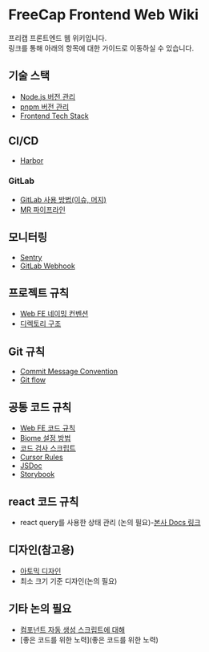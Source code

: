 # FreeCap Frontend Web Wiki
프리캡 프론트엔드 웹 위키입니다.  
링크를 통해 아래의 항목에 대한 가이드로 이동하실 수 있습니다.



## 기술 스택
+ [Node.js 버전 관리](nvm.md)
+ [pnpm 버전 관리](Corepack.md)
+ [Frontend Tech Stack](Frontend-Tech-Stack.md)

## CI/CD
+ [Harbor](Harbor.md)
### GitLab
+ [GitLab 사용 방법(이슈, 머지)](GitLab-사용-방법.md)
+ [MR 파이프라인](MR-파이프라인.md)

## 모니터링
+ [Sentry](Sentry.md)
+ [GitLab Webhook](GitLab-Webhook.md)

## 프로젝트 규칙
+ [Web FE 네이밍 컨벤션](Web-FE-네이밍-컨벤션.md)
+ [디렉토리 구조](디렉토리-구조.md)

## Git 규칙
+ [Commit Message Convention](Commit-Message-Convention.md)
+ [Git flow](Git-flow.md)

## 공통 코드 규칙
+ [Web FE 코드 규칙](Web-FE-코드-규칙.md)
+ [Biome 설정 방법](Biome-설정-방법.md)
+ [코드 검사 스크립트](코드-검사-스크립트.md)
+ [Cursor Rules](Cursor-Rules.md)
+ [JSDoc](JSDoc.md)
+ [Storybook](Storybook.md)

## react 코드 규칙
+ react query를 사용한 상태 관리 (논의 필요)-[본사 Docs 링크](https://docs.sooplive.com/front/Sooplive[App]/state-management)

## 디자인(참고용)
+ [아토믹 디자인](https://tech.kakaoent.com/front-end/2022/220505-how-page-part-use-atomic-design-system/)
+ 최소 크기 기준 디자인(논의 필요)

## 기타 논의 필요
+ [컴포넌트 자동 생성 스크립트에 대해](https://docs.sooplive.com/front/Sooplive[Web]/Common/create-component-script)
+ [좋은 코드를 위한 노력](좋은 코드를 위한 노력)


